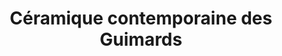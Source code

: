 ---
title: "Céramique contemporaine des Guimards"
url: /saint-amand-en-puisaye/ceramique-contemporaine-des-guimards/
shop: poterie
---